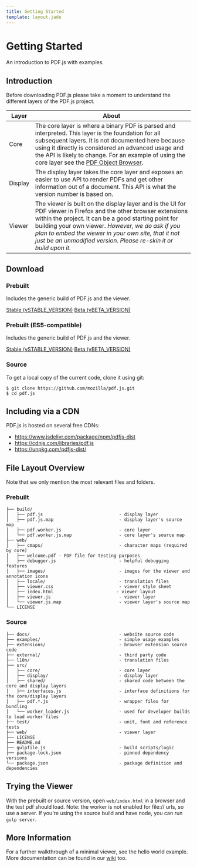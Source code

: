 ```yaml
---
title: Getting Started
template: layout.jade
---
```


# Getting Started

An introduction to PDF.js with examples.

## Introduction

Before downloading PDF.js please take a moment to understand the different layers of the PDF.js project.

<table class="table">
  <thead>
    <tr>
      <th>Layer</th>
      <th>About</th>
    </tr>
  </thead>
  <tbody>
    <tr>
      <td>Core</td>
      <td>The core layer is where a binary PDF is parsed and interpreted. This layer is the foundation for all subsequent layers. It is not documented here because using it directly is considered an advanced usage and the API is likely to change. For an example of using the core layer see the <a href="https://github.com/brendandahl/pdf.js.utils/tree/master/browser">PDF Object Browser</a>.
      </td>
    </tr>
    <tr>
      <td>Display</td>
      <td>The display layer takes the core layer and exposes an easier to use API to render PDFs and get other information out of a document. This API is what the version number is based on.</td>
    </tr>
    <tr>
      <td>Viewer</td>
      <td>The viewer is built on the display layer and is the UI for PDF viewer in Firefox and the other browser extensions within the project. It can be a good starting point for building your own viewer. <em>However, we do ask if you plan to embed the viewer in your own site, that it not just be an unmodified version. Please re-skin it or build upon it.</em></td>
    </tr>
  </tbody>
</table>

## Download

<div class="row">
  <div class="col-md-4">
    <h3>Prebuilt</h3>
    <p>
      Includes the generic build of PDF.js and the viewer.
    </p>
    <span class="GROUP_CLASS">
      <a type="button" class="btn btn-primary" href="https://github.com/mozilla/pdf.js/releases/download/vSTABLE_VERSION/pdfjs-STABLE_VERSION-dist.zip">Stable (vSTABLE_VERSION)</a>
      <a type="button" class="btn btn-warning HIDDEN_CLASS" href="https://github.com/mozilla/pdf.js/releases/download/vBETA_VERSION/pdfjs-BETA_VERSION-dist.zip">Beta (vBETA_VERSION)</a>
    </span>
  </div>
  <div class="col-md-4">
    <h3>Prebuilt (ES5-compatible)</h3>
    <p>
      Includes the generic build of PDF.js and the viewer.
    </p>
    <span class="GROUP_CLASS">
      <a type="button" class="btn btn-primary" href="https://github.com/mozilla/pdf.js/releases/download/vSTABLE_VERSION/pdfjs-STABLE_VERSION-es5-dist.zip">Stable (vSTABLE_VERSION)</a>
      <a type="button" class="btn btn-warning HIDDEN_CLASS" href="https://github.com/mozilla/pdf.js/releases/download/vBETA_VERSION/pdfjs-BETA_VERSION-es5-dist.zip">Beta (vBETA_VERSION)</a>
    </span>
  </div>
  <div class="col-md-4">
    <h3>Source</h3>
    To get a local copy of the current code, clone it using git:
    <pre><code>$ git clone https://github.com/mozilla/pdf.js.git
$ cd pdf.js
</code></pre>
  </div>
</div>

## Including via a CDN

PDF.js is hosted on several free CDNs:

- https://www.jsdelivr.com/package/npm/pdfjs-dist
- https://cdnjs.com/libraries/pdf.js
- https://unpkg.com/pdfjs-dist/

## File Layout Overview

Note that we only mention the most relevant files and folders.

### Prebuilt

```
├── build/
│   ├── pdf.js                             - display layer
│   ├── pdf.js.map                         - display layer's source map
│   ├── pdf.worker.js                      - core layer
│   └── pdf.worker.js.map                  - core layer's source map
├── web/
│   ├── cmaps/                             - character maps (required by core)
│   ├── welcome.pdf - PDF file for testing purposes
│   ├── debugger.js                        - helpful debugging features
│   ├── images/                            - images for the viewer and annotation icons
│   ├── locale/                            - translation files
│   ├── viewer.css                         - viewer style sheet
│   ├── index.html                        - viewer layout
│   ├── viewer.js                          - viewer layer
│   └── viewer.js.map                      - viewer layer's source map
└── LICENSE
```

### Source

```
├── docs/                                  - website source code
├── examples/                              - simple usage examples
├── extensions/                            - browser extension source code
├── external/                              - third party code
├── l10n/                                  - translation files
├── src/
│   ├── core/                              - core layer
│   ├── display/                           - display layer
│   ├── shared/                            - shared code between the core and display layers
│   ├── interfaces.js                      - interface definitions for the core/display layers
│   ├── pdf.*.js                           - wrapper files for bundling
│   └── worker_loader.js                   - used for developer builds to load worker files
├── test/                                  - unit, font and reference tests
├── web/                                   - viewer layer
├── LICENSE
├── README.md
├── gulpfile.js                            - build scripts/logic
├── package-lock.json                      - pinned dependency versions
└── package.json                           - package definition and dependencies
```

## Trying the Viewer

With the prebuilt or source version, open `web/index.html` in a browser and the test pdf should load. Note: the worker is not enabled for file:// urls, so use a server. If you're using the source build and have node, you can run `gulp server`.

## More Information

For a further walkthrough of a minimal viewer, see the hello world example. More documentation can be found in our [wiki](https://github.com/mozilla/pdf.js/wiki) too.
